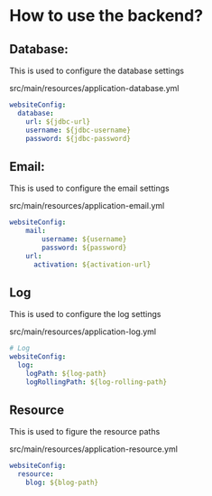 # How to use the backend?

## Database:

This is used to configure the database settings

src/main/resources/application-database.yml

```yaml
websiteConfig:
  database:
    url: ${jdbc-url}
    username: ${jdbc-username}
    password: ${jdbc-password}
```

## Email:

This is used to configure the email settings

src/main/resources/application-email.yml

```yaml
websiteConfig:
    mail:
        username: ${username}
        password: ${password}
    url:
      activation: ${activation-url}
```

## Log

This is used to configure the log settings

src/main/resources/application-log.yml

```yaml
# Log
websiteConfig:
  log:
    logPath: ${log-path}
    logRollingPath: ${log-rolling-path}
```

## Resource

This is used to figure the resource paths

src/main/resources/application-resource.yml

```yaml
websiteConfig:
  resource:
    blog: ${blog-path}
```